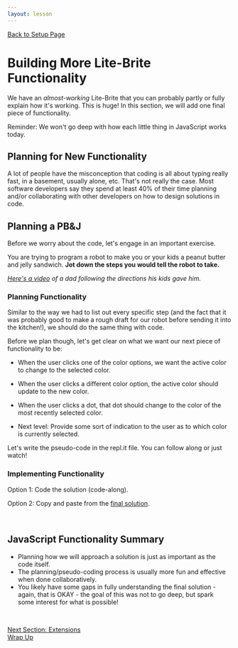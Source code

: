 ```yaml
---
layout: lesson
---
```


<a href="../">Back to Setup Page</a>

# Building More Lite-Brite Functionality

We have an _almost-working_ Lite-Brite that you can probably partly or fully explain how it's working. This is huge! In this section, we will add one final piece of functionality.

Reminder: We won't go deep with how each little thing in JavaScript works today.

## Planning for New Functionality

A lot of people have the misconception that coding is all about typing really fast, in a basement, usually alone, etc. That's not really the case. Most software developers say they spend at least 40% of their time planning and/or collaborating with other developers on how to design solutions in code.

<div class="try-it-new">
  <h2>Planning a PB&J</h2>
  <p>Before we worry about the code, let's engage in an important exercise.</p>
  <p>You are trying to program a robot to make you or your kids a peanut butter and jelly sandwich. <strong>Jot down the steps you would tell the robot to take.</strong></p>
  <p><em><a href="https://www.youtube.com/watch?v=Ct-lOOUqmyY" target="blank">Here's a video</a> of a dad following the directions his kids gave him.</em></p>
</div>

### Planning Functionality

Similar to the way we had to list out every specific step (and the fact that it was probably good to make a rough draft for our robot before sending it into the kitchen!), we should do the same thing with code.

Before we plan though, let's get clear on what we want our next piece of functionality to be:
- When the user clicks one of the color options, we want the active color to change to the selected color.
- When the user clicks a different color option, the active color should update to the new color.
- When the user clicks a dot, that dot should change to the color of the most recently selected color.

- Next level: Provide some sort of indication to the user as to which color is currently selected.

Let's write the pseudo-code in the repl.it file. You can follow along or just watch!

### Implementing Functionality

Option 1: Code the solution (code-along).

Option 2: Copy and paste from the [final solution](https://replit.com/@turingschool/lite-brite-final#script.js).

<br>

## JavaScript Functionality Summary

- Planning how we will approach a solution is just as important as the code itself.
- The planning/pseudo-coding process is usually more fun and effective when done collaboratively.
- You likely have some gaps in fully understanding the final solution - again, that is OKAY - the goal of this was not to go deep, but spark some interest for what is possible!
<br>

<a href="../extensions">Next Section: Extensions</a>
<br>
<a href="../wrap-up">Wrap Up</a>
